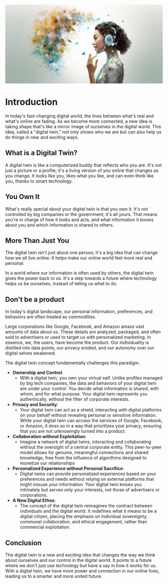 
![](img/twin111.png)

# Introduction

In today's fast-changing digital world, the lines between what's real and what's online are fading. As we become more connected, a new idea is taking shape that's like a mirror image of ourselves in the digital world. This idea, called a "digital twin," not only shows who we are but can also help us do things in new and exciting ways.

## What is a Digital Twin?

A digital twin is like a computerized buddy that reflects who you are. It's not just a picture or a profile; it's a living version of you online that changes as you change. It looks like you, likes what you like, and can even think like you, thanks to smart technology.

## You Own It

What's really special about your digital twin is that you own it. It's not controlled by big companies or the government; it's all yours. That means you're in charge of how it looks and acts, and what information it knows about you and which information is shared to others.

## More Than Just You

The digital twin isn't just about one person; it's a big idea that can change how we all live online. It helps make our online world feel more real and personal.

In a world where our information is often used by others, the digital twin gives the power back to us. It's a step towards a future where technology helps us be ourselves, instead of telling us what to do.

## Don't be a product

In today's digital landscape, our personal information, preferences, and behaviors are often treated as commodities. 

Large corporations like Google, Facebook, and Amazon amass vast amounts of data about us. These details are analyzed, packaged, and often sold to advertisers or used to target us with personalized marketing. In essence, we, the users, have become the product. Our individuality is distilled into data points, our privacy eroded, and our autonomy over our digital selves weakened.

The digital twin concept fundamentally challenges this paradigm.

- **Ownership and Control**:
  - With a digital twin, you own your virtual self. Unlike profiles managed by big tech companies, the data and behaviors of your digital twin are under your control. You decide what information is shared, with whom, and for what purpose. Your digital twin represents you authentically, without the filter of corporate interests.
- **Privacy and Security**:
  - Your digital twin can act as a shield, interacting with digital platforms on your behalf without revealing personal or sensitive information. While your digital twin can access the services of Google, Facebook, or Amazon, it does so in a way that prioritizes your privacy, ensuring that you are not unknowingly turned into a product.
- **Collaboration without Exploitation**:
  - Imagine a network of digital twins, interacting and collaborating without the oversight of a central corporate entity. This peer-to-peer model allows for genuine, meaningful connections and shared knowledge, free from the influence of algorithms designed to monetize our relationships
- **Personalized Experience without Personal Sacrifice**:
  - Digital twins can provide personalized experiences based on your preferences and needs without relying on external platforms that might misuse your information. Your digital twin knows you intimately but serves only your interests, not those of advertisers or corporations.
-  **A New Digital Ethos**:
   -  The concept of the digital twin reimagines the contract between individuals and the digital world. It redefines what it means to be a digital citizen, placing the emphasis on individual sovereignty, communal collaboration, and ethical engagement, rather than commercial exploitation.

## Conclusion

The digital twin is a new and exciting idea that changes the way we think about ourselves and our control in the digital world. It points to a future where we don't just use technology but have a say in how it works for us. With a digital twin, we have more power and connection in our online lives, leading us to a smarter and more united future.